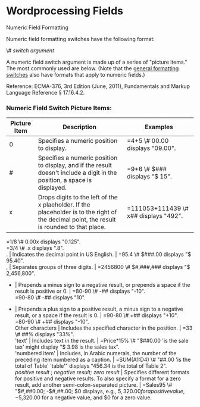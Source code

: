 # Wordprocessing Fields

Numeric Field Formatting

Numeric field formatting switches have the following format:

\\# _switch argument_

A numeric field switch argument is made up of a series of "picture items." The most commonly used are below. (Note that the [general formatting switches](WPgeneralFieldSwitches.md) also have formats that apply to numeric fields.)

Reference: ECMA-376, 3rd Edition (June, 2011), Fundamentals and Markup Language Reference § 17.16.4.2.

### Numeric Field Switch Picture Items:

| Picture Item | Description                                                                                                                                 | Examples                               |
| ------------ | ------------------------------------------------------------------------------------------------------------------------------------------- | -------------------------------------- |
| 0            | Specifies a numeric position to display.                                                                                                    | =4+5 \\# 00.00 displays "09.00".       |
| #            | Specifies a numeric position to display, and if the result doesn't include a digit in the position, a space is displayed.                   | =9+6 \\# $###  displays "$ 15".        |
| x            | Drops digits to the left of the x plaeholder. If the placeholder is to the right of the decimal point, the result is rounded to that place. | =111053+111439 \\# x## displays "492". |

=1/8 \\# 0.00x displays "0.125".  
=3/4 \\# .x displays ".8".  
. | Indicates the decimal point in US English. | =95.4 \\# $###.00  displays "$ 95.40".  
, | Separates groups of three digits. | =2456800 \\# $#,###,###  displays "$ 2,456,800".

- | Prepends a minus sign to a negative result, or prepends a space if the result is positive or 0. | =80-90 \\# -## displays "-10".  
  =90-80 \\# -## displays "10".

* | Prepends a plus sign to a positive result, a minus sign to a negative result, or a space if the result is 0. | =90-80 \\# +## displays "+10".  
  =80-90 \\# +## displays "-10".  
  Other characters | Includes the specified character in the position. | =33 \\# ##% displays "33%".  
  'text' | Includes text in the result. | =Price\*15% \\# "$##0.00 'is the sale tax' might display "$ 3.98 is the sales tax".  
  'numbered item' | Includes, in Arabic numerals, the number of the preceding item numbered as a caption. | =SUM(A1:D4) \\# "##.00 'is the total of Table' 'table'" displays "456.34 is the total of Table 2".  
  _positive result_ ; _negative result; zero result_ | Specifies different formats for positive and negative results. To also specify a format for a zero result, add another semi-colon-separated picture. | =Sales95 \\# "$#,##0.00; -$#,##.00; $0 displays, e.g., $5,320.00 for a positive value, -$5,320.00 for a negative value, and $0 for a zero value.
